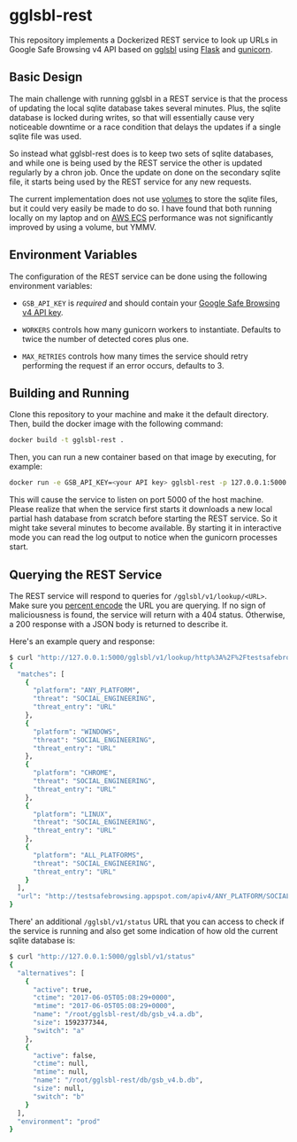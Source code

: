 # gglsbl-rest

This repository implements a Dockerized REST service to look up URLs in Google Safe Browsing 
v4 API based on [gglsbl](https://github.com/afilipovich/gglsbl) using 
[Flask](https://pypi.python.org/pypi/Flask) and 
[gunicorn](https://pypi.python.org/pypi/gunicorn).

## Basic Design

The main challenge with running gglsbl in a REST service is that the process of
updating the local sqlite database takes several minutes. Plus, the sqlite database is locked
during writes, so that will essentially cause very noticeable downtime or a race condition that
delays the updates if a single sqlite file was used.

So instead what gglsbl-rest does is to keep two sets of sqlite databases, and while one is
being used by the REST service the other is updated regularly by a chron job. 
Once the update on done on the secondary sqlite file, it starts being used by the REST service
for any new requests.

The current implementation does not use [volumes](https://docs.docker.com/engine/tutorials/dockervolumes/)
to store the sqlite files, but it could very easily be made to do so. I have found that both
running locally on my laptop and on [AWS ECS](https://aws.amazon.com/ecs/) performance was
not significantly improved by using a volume, but YMMV.

## Environment Variables

The configuration of the REST service can be done using the following environment variables:

* `GSB_API_KEY` is *required* and should contain your 
[Google Safe Browsing v4 API key](https://developers.google.com/safe-browsing/v4/get-started).

* `WORKERS` controls how many gunicorn workers to instantiate. Defaults to twice the number
of detected cores plus one.

* `MAX_RETRIES` controls how many times the service should retry performing the request if
an error occurs, defaults to 3.

## Building and Running

Clone this repository to your machine and make it the default directory. Then, build the
docker image with the following command:
```bash
docker build -t gglsbl-rest .
```

Then, you can run a new container based on that image by executing, for example:
```bash
docker run -e GSB_API_KEY=<your API key> gglsbl-rest -p 127.0.0.1:5000:5000 -i
```

This will cause the service to listen on port 5000 of the host machine. Please realize that
when the service first starts it downloads a new local partial hash database from scratch 
before starting the REST service. So it might take several minutes to become available. By
starting it in interactive mode you can read the log output to notice when the gunicorn 
processes start.

## Querying the REST Service

The REST service will respond to queries for `/gglsbl/v1/lookup/<URL>`. Make sure you 
[percent encode](https://en.wikipedia.org/wiki/Percent-encoding) the URL you are querying.
If no sign of maliciousness is found, the service will return with a 404 status. Otherwise,
a 200 response with a JSON body is returned to describe it.

Here's an example query and response:
```bash
$ curl "http://127.0.0.1:5000/gglsbl/v1/lookup/http%3A%2F%2Ftestsafebrowsing.appspot.com%2Fapiv4%2FANY_PLATFORM%2FSOCIAL_ENGINEERING%2FURL%2F"
{
  "matches": [
    {
      "platform": "ANY_PLATFORM",
      "threat": "SOCIAL_ENGINEERING",
      "threat_entry": "URL"
    },
    {
      "platform": "WINDOWS",
      "threat": "SOCIAL_ENGINEERING",
      "threat_entry": "URL"
    },
    {
      "platform": "CHROME",
      "threat": "SOCIAL_ENGINEERING",
      "threat_entry": "URL"
    },
    {
      "platform": "LINUX",
      "threat": "SOCIAL_ENGINEERING",
      "threat_entry": "URL"
    },
    {
      "platform": "ALL_PLATFORMS",
      "threat": "SOCIAL_ENGINEERING",
      "threat_entry": "URL"
    }
  ],
  "url": "http://testsafebrowsing.appspot.com/apiv4/ANY_PLATFORM/SOCIAL_ENGINEERING/URL/"
}
```

There' an additional `/gglsbl/v1/status` URL that you can access to check if the service is
running and also get some indication of how old the current sqlite database is:
```bash
$ curl "http://127.0.0.1:5000/gglsbl/v1/status"
{
  "alternatives": [
    {
      "active": true,
      "ctime": "2017-06-05T05:08:29+0000",
      "mtime": "2017-06-05T05:08:29+0000",
      "name": "/root/gglsbl-rest/db/gsb_v4.a.db",
      "size": 1592377344,
      "switch": "a"
    },
    {
      "active": false,
      "ctime": null,
      "mtime": null,
      "name": "/root/gglsbl-rest/db/gsb_v4.b.db",
      "size": null,
      "switch": "b"
    }
  ],
  "environment": "prod"
}
```

